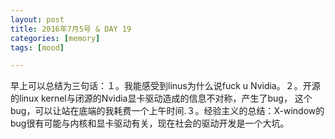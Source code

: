 ```yaml
---
layout: post
title: 2016年7月5号 & DAY 19 
categories: [memory]
tags: [mood]

---
```


早上可以总结为三句话：１。我能感受到linus为什么说fuck u Nvidia。２。开源的linux kernel与闭源的Nvidia显卡驱动造成的信息不对称，产生了bug，
这个bug，可以让站在底端的我耗费一个上午时间.３。经验主义的总结：X-window的bug很有可能与内核和显卡驱动有关，现在社会的驱动开发是一个大坑。
